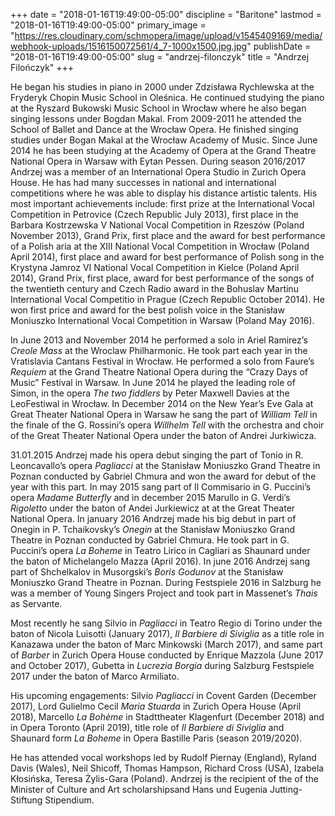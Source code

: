 +++
date = "2018-01-16T19:49:00-05:00"
discipline = "Baritone"
lastmod = "2018-01-16T19:49:00-05:00"
primary_image = "https://res.cloudinary.com/schmopera/image/upload/v1545409169/media/webhook-uploads/1516150072561/4_7-1000x1500.jpg.jpg"
publishDate = "2018-01-16T19:49:00-05:00"
slug = "andrzej-filonczyk"
title = "Andrzej Filończyk"
+++

He began his studies in piano in 2000 under Zdzisława Rychlewska at the Fryderyk Chopin Music School in Oleśnica. He continued studying the piano at the Ryszard Bukowski Music School in Wrocław where he also began singing lessons under Bogdan Makal. From 2009-2011 he attended the School of Ballet and Dance at the Wrocław Opera. He finished singing studies under Bogan Makal at the Wrocław Academy of Music. Since June 2014 he has been studying at the Academy of Opera at the Grand Theatre National Opera in Warsaw with Eytan Pessen. During season 2016/2017   Andrzej was a member of an International Opera Studio in Zurich Opera House. He has had many successes in national and international competitions where he was able to display his distance artistic talents. His most important achievements include: first prize at the International Vocal Competition in Petrovice (Czech Republic July 2013), first place in the Barbara Kostrzewska V National Vocal Competition in Rzeszów (Poland November 2013), Grand Prix, first place and the award for best performance of a Polish aria at the XIII National Vocal Competition in Wrocław (Poland April 2014), first place and award for best performance of Polish song in the Krystyna Jamroz VI National Vocal Competition in Kielce (Poland April 2014), Grand Prix, first place, award for best performance of the songs of the twentieth century and Czech Radio award in the Bohuslav Martinu International Vocal Competitio in Prague (Czech Republic October 2014). He won first price and award for the best polish voice in the Stanisław Moniuszko International Vocal Competition in Warsaw (Poland May 2016).

In June 2013 and November 2014 he performed a solo in Ariel Ramirez’s *Creole Mass* at the Wroclaw Philharmonic. He took part each year in the Vratislavia Cantans Festival in Wrocław. He performed a solo from Faure’s *Requiem* at the Grand Theatre National Opera during the “Crazy Days of Music” Festival in Warsaw. In June 2014 he played the leading role of Simon, in the opera *The two fiddlers* by Peter Maxwell Davies at the LeoFestiwal in Wrocław. In December 2014 on the New Year’s Eve Gala at Great Theater National Opera in Warsaw he sang the part of *William Tell* in the finale of the G. Rossini’s opera *Willhelm Tell* with the orchestra and choir of the Great Theater National Opera under the baton of Andrei Jurkiwicza.

31.01.2015 Andrzej made his opera debut singing the part of Tonio in R. Leoncavallo’s opera *Pagliacci* at the Stanisław Moniuszko Grand Theatre in Poznan conducted by Gabriel Chmura and won the award for debut of the year with this part. In may 2015 sang part of Il Commisario in G. Puccini’s opera *Madame Butterfly* and in december 2015 Marullo in G. Verdi’s *Rigoletto* under the baton of Andei Jurkiewicz at at the Great Theater National Opera. In january 2016 Andrzej made his big debut in part of Onegin in P. Tchaikovsky’s *Onegin* at the Stanisław Moniuszko Grand Theatre in Poznan conducted by Gabriel Chmura. He took part in G. Puccini’s opera *La Boheme* in Teatro Lirico in Cagliari as Shaunard under the baton of Michelangelo Mazza (April 2016). In june 2016 Andrzej sang part of Shchelkalov in Musorgski’s *Boris Godunov* at the Stanisław Moniuszko Grand Theatre in Poznan. During Festspiele 2016 in Salzburg he was a member of Young Singers Project and took part in Massenet’s *Thais* as Servante.

Most recently he sang Silvio in *Pagliacci* in Teatro Regio di Torino under the baton of Nicola Luisotti (January 2017), *Il Barbiere di Siviglia* as a title role in Kanazawa under the baton of Marc Minkowski (March 2017), and same part of *Barber* in Zurich Opera House conducted by Enrique Mazzola (June 2017 and October 2017), Gubetta in *Lucrezia Borgia* during Salzburg Festspiele 2017 under the baton of Marco Armiliato.

His upcoming engagements: Silvio *Pagliacci* in Covent Garden (December 2017), Lord Gulielmo Cecil *Maria Stuarda* in Zurich Opera House (April 2018), Marcello *La Bohème* in Stadttheater Klagenfurt (December 2018) and in Opera Toronto (April 2019), title role of *Il Barbiere di Siviglia* and Shaunard form *La Boheme* in Opera Bastille Paris (season 2019/2020).

He has attended vocal workshops led by Rudolf Piernay (England), Ryland Davis (Wales), Neil Shicoff, Thomas Hampson, Richard Cross (USA), Izabela Kłosińska, Teresa Żylis-Gara (Poland). Andrzej is the recipient of the of the Minister of Culture and Art scholarshipsand Hans und Eugenia Jutting- Stiftung Stipendium.
